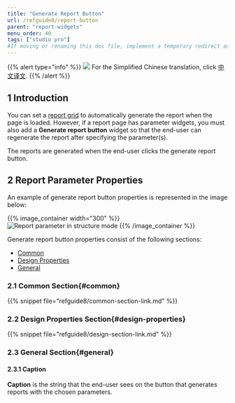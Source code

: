 ```yaml
---
title: "Generate Report Button"
url: /refguide8/report-button
parent: "report-widgets"
menu_order: 40
tags: ["studio pro"]
#If moving or renaming this doc file, implement a temporary redirect and let the respective team know they should update the URL in the product. See Mapping to Products for more details.
---
```


{{% alert type="info" %}}
<img src="attachments/chinese-translation/china.png" style="display: inline-block; margin: 0" /> For the Simplified Chinese translation, click [中文译文](https://cdn.mendix.tencent-cloud.com/documentation/refguide8/report-button.pdf).
{{% /alert %}}

## 1 Introduction

You can set a [report grid](report-grid) to automatically generate the report when the page is loaded. However, if a report page has parameter widgets, you must also add a **Generate report button** widget so that the end-user can regenerate the report after specifying the parameter(s).

The reports are generated when the end-user clicks the generate report button.

## 2 Report Parameter Properties

An example of generate report button properties is represented in the image below:

{{% image_container width="300" %}}![Report parameter in structure mode](attachments/report-widgets/generate-report-button-properties.png)
{{% /image_container %}}

Generate report button properties consist of the following sections:

* [Common](#common)
* [Design Properties](#design-properties)
* [General](#general)

### 2.1 Common Section{#common}

{{% snippet file="refguide8/common-section-link.md" %}}

### 2.2 Design Properties Section{#design-properties}

{{% snippet file="refguide8/design-section-link.md" %}}

### 2.3 General Section{#general}

#### 2.3.1 Caption

**Caption** is the string that the end-user sees on the button that generates reports with the chosen parameters.
